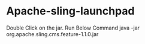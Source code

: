 # Apache-sling-launchpad
Double Click on the jar.
Run Below Command
java -jar org.apache.sling.cms.feature-1.1.0.jar
